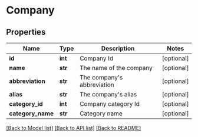 # Company

## Properties
Name | Type | Description | Notes
------------ | ------------- | ------------- | -------------
**id** | **int** | Company Id | [optional] 
**name** | **str** | The name of the company | [optional] 
**abbreviation** | **str** | The company&#x27;s abbreviation | [optional] 
**alias** | **str** | The company&#x27;s alias | [optional] 
**category_id** | **int** | Company category Id | [optional] 
**category_name** | **str** | Category name | [optional] 

[[Back to Model list]](../README.md#documentation-for-models) [[Back to API list]](../README.md#documentation-for-api-endpoints) [[Back to README]](../README.md)

